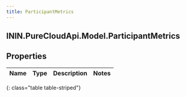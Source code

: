 ```yaml
---
title: ParticipantMetrics
---
```

## ININ.PureCloudApi.Model.ParticipantMetrics

## Properties

|Name | Type | Description | Notes|
|------------ | ------------- | ------------- | -------------|
{: class="table table-striped"}


